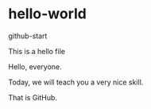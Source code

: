 # hello-world
github-start

This is a hello file

Hello, everyone.

Today, we will teach you a very nice skill.

That is GitHub.
